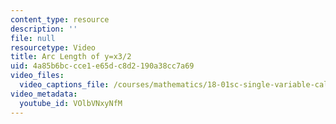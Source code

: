 ```yaml
---
content_type: resource
description: ''
file: null
resourcetype: Video
title: Arc Length of y=x3/2
uid: 4a85b6bc-cce1-e65d-c8d2-190a38cc7a69
video_files:
  video_captions_file: /courses/mathematics/18-01sc-single-variable-calculus-fall-2010/unit-4-techniques-of-integration/part-b-partial-fractions-integration-by-parts-arc-length-and-surface-area/session-78-computing-the-length-of-a-curve/arc-length-of-y-x3-2/VOlbVNxyNfM.vtt
video_metadata:
  youtube_id: VOlbVNxyNfM
---
```

